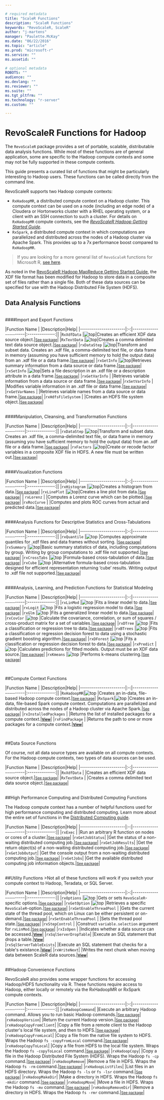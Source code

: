 ```yaml
---

# required metadata
title: "ScaleR Functions"
description: "ScaleR Functions"
keywords: "RevoScaleR, ScaleR"
author: "j-martens"
manager: "Paulette.McKay"
ms.date: "06/22/2016"
ms.topic: "article"
ms.prod: "microsoft-r"
ms.service: ""
ms.assetid: ""

# optional metadata
ROBOTS: ""
audience: ""
ms.devlang: ""
ms.reviewer: ""
ms.suite: ""
ms.tgt_pltfrm: ""
ms.technology: "r-server"
ms.custom: ""

---
```


# RevoScaleR Functions for Hadoop

The `RevoScaleR` package provides a set of portable, scalable, distributable data analysis functions. While most of these functions are of general application, some are specific to the Hadoop compute contexts and some may not be fully supported in these compute contexts. 

This guide presents a curated list of functions that might be particularly interesting to Hadoop users. These functions can be called directly from the command line. 

RevoScaleR supports two Hadoop compute contexts:
+ `RxHadoopMR`, a distributed compute context on a Hadoop cluster. This compute context can be used on a node (including an edge node) of a Cloudera or Hortonworks cluster with a RHEL operating system, or a client with an SSH connection to such a cluster. For details on `RxHadoopMR` compute contexts, see the [*RevoScaleR Hadoop Getting Started Guide*](scaler-hadoop-getting-started.md).
+ `RxSpark`, a distributed compute context in which computations are parallelized and distributed across the nodes of a Hadoop cluster via Apache Spark. This provides up to a 7x performance boost compared to `RxHadoopMR`.


>If you are looking for a more general list of `RevoScaleR` functions for Microsoft R, [see here](scaler.md).

As noted in the [RevoScaleR Hadoop MapReduce Getting Started Guide](../scaler-hadoop-getting-started.md#composite), the XDF file format has been modified for Hadoop to store data in a composite set of files rather than a single file. Both of these data sources can be specified for use with the Hadoop Distributed File System (HDFS).

## Data Analysis Functions
<br />
####Import and Export Functions

|Function Name          | |Description|Help|
|-----------------------|:-:|-----------------------|:--------------:||
|`RxXdfData`       |![top](../media/award.png)|Creates an efficient XDF data source object.|<small>[See package](scaler.md#findmore)</small>|
|`RxTextData`      |![top](../media/award.png)|Creates a comma delimited text data source object.|<small>[See package](scaler.md#findmore)</small>|
|`rxDataStep`      |![top](../media/award.png)|Transform and subset data. Creates an .xdf file, a comma-delimited text file, or data frame in memory (assuming you have sufficient memory to hold the output data) from  an .xdf file or a data frame.|<small>[See package](scaler.md#findmore)</small>|
|`rxGetInfo`      |![top](../media/award.png)|Retrieves summary information from a data source or data frame.|<small>[See package](scaler.md#findmore)</small>|
|`rxSetInfo`       |![top](../media/award.png)|Sets a file description in an .xdf file or a description attribute in a data frame.|<small>[See package](scaler.md#findmore)</small>|
|`rxGetVarInfo`    | |Retrieves variable information from a data source or data frame.|<small>[See package](scaler.md#findmore)</small>|
|`rxSetVarInfo`    | |Modifies variable information in an .xdf file or data frame.|<small>[See package](scaler.md#findmore)</small>|
|`rxGetVarNames`   | |Retrieves variable names from a data source or data frame.|<small>[See package](scaler.md#findmore)</small>|
|`rxHdfsFileSystem`      | |Creates an HDFS file system object.|<small>[See package](scaler.md#findmore)</small>|



<br />
####Manipulation, Cleansing, and Transformation Functions

|Function Name          | |Description|Help|
|-----------------------|:-:|-----------------------|:--------------:||
|`rxDataStep`      |![top](../media/award.png)|Transform and subset data. Creates an .xdf file, a comma-delimited text file, or data frame in memory (assuming you have sufficient memory to hold the output data) from  an .xdf file or a data frame.|<small>[See package](scaler.md#findmore)</small>|
|`rxFactors`    |![top](../media/award.png)|Create or recode factor variables in a composite XDF file in HDFS. A new file must be written out.|<small>[See package](scaler.md#findmore)</small>|


<br />
####Visualization Functions

|Function Name          | |Description|Help|
|-----------------------|:-:|-----------------------|:--------------:||
|`rxHistogram`       |![top](../media/award.png)|Creates a histogram from data.|<small>[See package](scaler.md#findmore)</small>|
|`rxLinePlot`  |![top](../media/award.png)|Creates a line plot from data.|<small>[See package](scaler.md#findmore)</small>|
| `rxLorenz`      | |Computes a Lorenz curve which can be plotted.|<small>[See package](scaler.md#findmore)</small>|
|`rxRocCurve`  | |Computes and plots ROC curves from actual and predicted data.|<small>[See package](scaler.md#findmore)</small>|


<br />
####Analysis Functions for Descriptive Statistics and Cross-Tabulations

|Function Name          | |Description|Help|
|-----------------------|:-:|-----------------------|:--------------:||
|`rxQuantile`  |![top](../media/award.png) |Computes approximate quantiles for .xdf files and data frames without sorting. |<small>[See package](scaler.md#findmore)</small>|
|`rxSummary`       |![top](../media/award.png)|Basic summary statistics of data, including computations by group. Writing by group computations to .xdf file not supported.|<small>[See package](scaler.md#findmore)</small>|
|`rxCrossTabs`      |![top](../media/award.png) |Formula-based cross-tabulation of data.|<small>[See package](scaler.md#findmore)</small>|
|`rxCube`  |![top](../media/award.png) |Alternative formula-based cross-tabulation designed for efficient representation  returning ‘cube’ results. Writing output to .xdf file not supported.|<small>[See package](scaler.md#findmore)</small>|

<br />
####Analysis, Learning, and Prediction Functions for Statistical Modeling

|Function Name          | |Description|Help|
|-----------------------|:-:|-----------------------|:--------------:||
|`rxLinMod`   |![top](../media/award.png) |Fits a linear model to data.|<small>[See package](scaler.md#findmore)</small>|
|`rxLogit`   |![top](../media/award.png) |Fits a logistic regression model to data.|<small>[See package](scaler.md#findmore)</small>|
|`rxGlm`   |![top](../media/award.png) |Fits a generalized linear model to data.|<small>[See package](scaler.md#findmore)</small>|
|`rxCovCor`   |![top](../media/award.png) |Calculate the covariance, correlation, or sum of squares / cross-product matrix for a set of variables.|<small>[See package](scaler.md#findmore)</small>|
|`rxDTree`   |![top](../media/award.png) |Fits a classification or regression tree to data.|<small>[See package](scaler.md#findmore)</small>|
|`rxBTrees`   |![top](../media/award.png) |Fits a classification or regression decision forest to data using a stochastic gradient boosting algorithm.|<small>[See package](scaler.md#findmore)</small>|
|`rxDForest`   |![top](../media/award.png) |Fits a classification or regression decision forest to data.|<small>[See package](scaler.md#findmore)</small>|
|`rxPredict`   |![top](../media/award.png) |Calculates predictions for fitted models. Output must be an XDF data source.|<small>[See package](scaler.md#findmore)</small>|
|`rxKmeans`   |![top](../media/award.png) |Performs k-means clustering.|<small>[See package](scaler.md#findmore)</small>|


<br />
<a name="compute"></a>

##Compute Context Functions

|Function Name          | |Description|Help|
|-----------------------|:-:|-----------------------|:--------------:||
|`RxHadoopMR`|![top](../media/award.png) |Creates an in-data, file-based Hadoop compute context.|<small>[See package](scaler.md#findmore)</small>|
|`RxSpark`|![top](../media/award.png) |Creates an in-data, file-based Spark compute context. Computations are parallelized and distributed across the nodes of a Hadoop cluster via Apache Spark.|<small>[See package](scaler.md#findmore)</small>|
|`rxInstalledPackages`   | |Returns the list of installed packages for a compute context.|<small>[**View**](rxInstalledPackages.md)</small>|
|`rxFindPackage`   | |Returns the path to one or more packages for a compute context.|<small>[**View**](rxFindPackage.md)</small>|


<br/>
<a name="data"></a>

##Data Source Functions

Of course, not all data source types are available on all compute contexts. For the Hadoop compute contexts, two types of data sources can be used. 

|Function Name          | |Description|Help|
|-----------------------|:-:|-----------------------|:--------------:||
|`RxXdfData`       | |Creates an efficient XDF data source object.|<small>[See package](scaler.md#findmore)</small>|
|`RxTextData`      | |Creates a comma delimited text data source object.|<small>[See package](scaler.md#findmore)</small>|


<br />
##High Performance Computing and Distributed Computing Functions

The Hadoop compute context has a number of helpful functions used for high performance computing and distributed computing. Learn more about the entire set of functions in the [Distributed Computing guide](../scaler-distributed-computing.md).

|Function Name          | |Description|Help|
|-----------------------|:-:|-----------------------|:--------------:||
|`rxExec`  | |Run an arbitrary R function on nodes or cores of a cluster.|<small>[See package](scaler.md#findmore)</small>|
|`rxGetJobStatus`| |Get the status of a non-waiting distributed computing job.|<small>[See package](scaler.md#findmore)</small>|
|`rxGetJobResults`| |Get the return object(s) of a non-waiting distributed computing job.|<small>[See package](scaler.md#findmore)</small>|
|`rxGetJobOutput`| |Get the console output from a non-waiting distributed computing job.|<small>[See package](scaler.md#findmore)</small>|
|`rxGetJobs`| |Get the available distributed computing job information objects.|<small>[See package](scaler.md#findmore)</small>|



<br />
##Utility Functions
>Not all of these functions will work if you switch your compute context to Hadoop, Teradata, or SQL Server.

|Function Name          | |Description|Help|
|-----------------------|:-:|-----------------------|:--------------:||
|`rxOptions`  |![top](../media/award.png) |Gets or sets `RevoScaleR`-specific options.|<small>[See package](scaler.md#findmore)</small>|
|`rxGetOption`   |![top](../media/award.png) |Retrieves a specific `RevoScaleR`-option.|<small>[See package](scaler.md#findmore)</small>|
|`rxGetEnableThreadPool`   | |Gets the current state of the thread pool, which on Linux can be either persistent or on-demand.|<small>[See package](scaler.md#findmore)</small>|
|`rxSetEnableThreadPool`   | |Sets the thread pool state.|<small>[See package](scaler.md#findmore)</small>|
|`rxStepControl`   | |Construct `variable.selection` argument for `rxLinMod`.|<small>[See package](scaler.md#findmore)</small>|
|`rxIsOpen` | |Indicates whether a data source can be accessed.|<small>[**View**](rxIsOpen.md)</small>|
|`rxSqlServerDropTable`| |Execute an SQL statement that drops a table.|<small>[**View**](rxSqlServerDropTable.md)</small>|  
|`rxSqlServerTableExists`| |Execute an SQL statement that checks for a table's existance.|<small>[**View**](rxSqlServerTableExists.md)</small>|
|`rxWriteNext`| |Writes the next chunk when moving data between ScaleR data sources.|<small>[**View**](rxWriteNext.md)</small>|
 
<br />
##Hadoop Convenience Functions

RevoScaleR also provides some wrapper functions for accessing Hadoop/HDFS functionality via R. These functions require access to Hadoop, either locally or remotely via the RxHadoopMR or RxSpark compute contexts.

|Function Name          | |Description|Help|
|-----------------------|:-:|-----------------------|:--------------:||
|`rxHadoopCommand`| |Execute an arbitrary Hadoop command. Allows you to run basic Hadoop commands.|<small>[See package](scaler.md#findmore)</small>|
|`rxHadoopVersion`| |Return the current Hadoop version.|<small>[See package](scaler.md#findmore)</small>| 
|`rxHadoopCopyFromClient`| |Copy a file from a remote client to the Hadoop cluster's local file system, and then to HDFS.|<small>[See package](scaler.md#findmore)</small>|
|`rxHadoopCopyFromLocal`| |Copy a file from the native file system to HDFS. Wraps the Hadoop `fs -copyFromLocal` command.|<small>[See package](scaler.md#findmore)</small>|
|`rxHadoopCopyToLocal`| |Copy a file from HDFS to the local file system. Wraps the Hadoop `fs -copyToLocal` command.|<small>[See package](scaler.md#findmore)</small>|
|`rxHadoopCopy`| |Copy a file in the Hadoop Distributed File System (HDFS). Wraps the Hadoop `fs -cp` command.|<small>[See package](scaler.md#findmore)</small>|
|`rxHadoopRemove`| |Remove a file in HDFS. Wraps the Hadoop `fs -rm` command.|<small>[See package](scaler.md#findmore)</small>|
|`rxHadoopListFiles`| |List files in an HDFS directory. Wraps the Hadoop `fs -ls` or `fs -lsr` command.|<small>[See package](scaler.md#findmore)</small>|
|`rxHadoopMakeDir`| |Make a directory in HDFS. Wraps the Hadoop `fs -mkdir` command.|<small>[See package](scaler.md#findmore)</small>|
|`rxHadoopMove`| |Move a file in HDFS. Wraps the Hadoop `fs -mv` command.|<small>[See package](scaler.md#findmore)</small>|
|`rxHadoopRemoveDir`| |Remove a directory in HDFS. Wraps the Hadoop `fs -rmr` command.|<small>[See package](scaler.md#findmore)</small>|